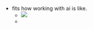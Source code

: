- fits how working with ai is like.
	- ![](https://ds055uzetaobb.cloudfront.net/uploads/lessons/Frame%2010657-QbgmyJ.png?width=1000)
	-